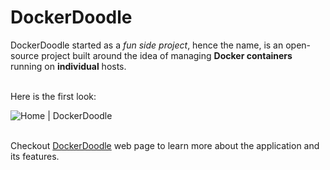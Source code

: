 # DockerDoodle

DockerDoodle started as a *fun side project*, hence the name, is an open-source project built around the idea of managing **Docker containers** running on **individual** hosts.
<br />

<br />Here is the first look:

![Home | DockerDoodle](https://github.com/gauravgahlot/dockerdoodle/blob/master/docs/samples/containers-count.gif)

<br />Checkout [DockerDoodle](https://gauravgahlot.github.io/DockerDoodle/) web page to learn more about the application and its features.
